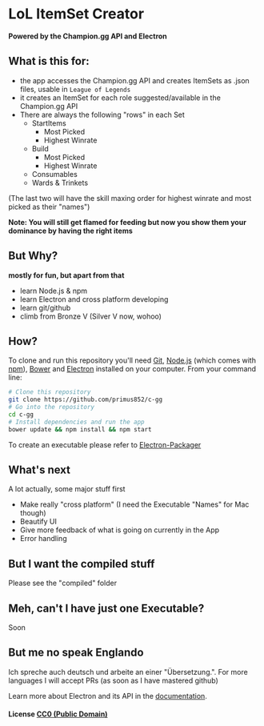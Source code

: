 # LoL ItemSet Creator

**Powered by the Champion.gg API and Electron**

## What is this for:

- the app accesses the Champion.gg API and creates ItemSets as .json files, usable in `League of Legends`
- it creates an ItemSet for each role suggested/available in the Champion.gg API
- There are always the following "rows" in each Set
    - StartItems
        - Most Picked
        - Highest Winrate
    - Build
        - Most Picked
        - Highest Winrate
    - Consumables
    - Wards & Trinkets

(The last two will have the skill maxing order for highest winrate and most picked as their "names")

**Note: You will still get flamed for feeding but now you show them your dominance by having the right items**

## But Why?

**mostly for fun, but apart from that**
- learn Node.js & npm
- learn Electron and cross platform developing
- learn git/github
- climb from Bronze V (Silver V now, wohoo)

## How?

To clone and run this repository you'll need [Git](https://git-scm.com), [Node.js](https://nodejs.org/en/download/) (which comes with [npm](http://npmjs.com)), [Bower](http://bower.io/) and [Electron](http://electron.atom.io/docs/latest) installed on your computer. From your command line:

```bash
# Clone this repository
git clone https://github.com/primus852/c-gg
# Go into the repository
cd c-gg
# Install dependencies and run the app
bower update && npm install && npm start
```

To create an executable please refer to [Electron-Packager](https://github.com/electron-userland/electron-packager)
 
## What's next
A lot actually, some major stuff first
- Make really "cross platform" (I need the Executable "Names" for Mac though)
- Beautify UI
- Give more feedback of what is going on currently in the App
- Error handling

## But I want the compiled stuff
Please see the "compiled" folder

## Meh, can't I have just one Executable?
Soon

## But me no speak Englando
Ich spreche auch deutsch und arbeite an einer "Übersetzung.". For more languages I will accept PRs (as soon as I have mastered github)

Learn more about Electron and its API in the [documentation](http://electron.atom.io/docs/latest).

#### License [CC0 (Public Domain)](LICENSE.md)
